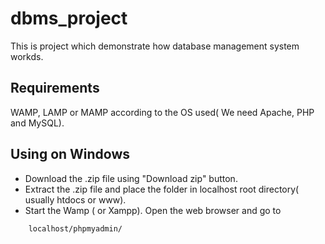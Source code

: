# dbms_project

This is project which demonstrate how database management system workds.

## Requirements

WAMP, LAMP or MAMP according to the OS used( We need Apache, PHP and MySQL).

## Using on Windows

* Download the .zip file using "Download zip" button.
* Extract the .zip file and place the folder in localhost root directory( usually htdocs or www).
* Start the Wamp ( or Xampp). Open the web browser and go to 
``` 
    localhost/phpmyadmin/ 
```
